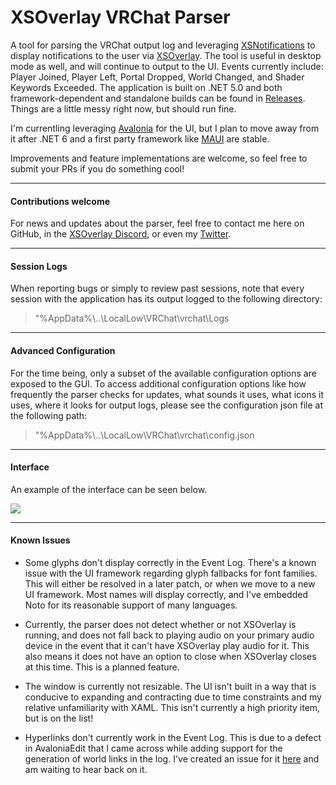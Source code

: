 # XSOverlay VRChat Parser
A tool for parsing the VRChat output log and leveraging [XSNotifications](https://github.com/nnaaa-vr/XSNotifications) to display notifications to the user via [XSOverlay](https://store.steampowered.com/app/1173510/XSOverlay/). The tool is useful in desktop mode as well, and will continue to output to the UI. Events currently include: Player Joined, Player Left, Portal Dropped, World Changed, and Shader Keywords Exceeded. The application is built on .NET 5.0 and both framework-dependent and standalone builds can be found in [Releases](https://github.com/nnaaa-vr/XSOverlay-VRChat-Parser/releases). Things are a little messy right now, but should run fine.

I'm currentling leveraging [Avalonia](https://github.com/AvaloniaUI/Avalonia) for the UI, but I plan to move away from it after .NET 6 and a first party framework like [MAUI](https://github.com/dotnet/maui) are stable.

Improvements and feature implementations are welcome, so feel free to submit your PRs if you do something cool!

-------------
#### Contributions welcome

For news and updates about the parser, feel free to contact me here on GitHub, in the [XSOverlay Discord](https://discord.gg/PvccFrfqTw), or even my [Twitter](https://twitter.com/nnaaa_vr).

--------------
#### Session Logs

When reporting bugs or simply to review past sessions, note that every session with the application has its output logged to the following directory:

>"%AppData%\\..\\LocalLow\\VRChat\\vrchat\\Logs

--------------
#### Advanced Configuration

For the time being, only a subset of the available configuration options are exposed to the GUI. To access additional configuration options like how frequently the parser checks for updates, what sounds it uses, what icons it uses, where it looks for output logs, please see the configuration json file at the following path:

>"%AppData%\\..\\LocalLow\\VRChat\\vrchat\\config.json

--------------
#### Interface
An example of the interface can be seen below. 

![](https://github.com/nnaaa-vr/XSOverlay-VRChat-Parser/blob/development-avalonia/SampleImages/GUISample.png)

-------------
#### Known Issues

- Some glyphs don't display correctly in the Event Log. There's a known issue with the UI framework regarding glyph fallbacks for font families. This will either be resolved in a later patch, or when we move to a new UI framework. Most names will display correctly, and I've embedded Noto for its reasonable support of many languages.

- Currently, the parser does not detect whether or not XSOverlay is running, and does not fall back to playing audio on your primary audio device in the event that it can't have XSOverlay play audio for it. This also means it does not have an option to close when XSOverlay closes at this time. This is a planned feature. 

- The window is currently not resizable. The UI isn't built in a way that is conducive to expanding and contracting due to time constraints and my relative unfamiliarity with XAML. This isn't currently a high priority item, but is on the list!

- Hyperlinks don't currently work in the Event Log. This is due to a defect in AvaloniaEdit that I came across while adding support for the generation of world links in the log. I've created an issue for it [here](https://github.com/AvaloniaUI/AvaloniaEdit/issues/133) and am waiting to hear back on it. 